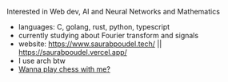 
Interested in Web dev, AI and Neural Networks and Mathematics

- languages: C, golang, rust, python, typescript
- currently studying about Fourier transform and signals
- website: https://www.saurabpoudel.tech/ || https://saurabpoudel.vercel.app/
- I use arch btw
-  <a href="https://lichess.org/@/SaurabPoudel20"> Wanna play chess with me?  <a/>


